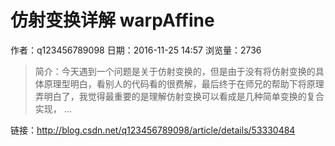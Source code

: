 # 仿射变换详解 warpAffine
作者：q123456789098
日期：2016-11-25 14:57
浏览量：2736
> 简介：今天遇到一个问题是关于仿射变换的，但是由于没有将仿射变换的具体原理型明白，看别人的代码看的很费解，最后终于在师兄的帮助下将原理弄明白了，我觉得最重要的是理解仿射变换可以看成是几种简单变换的复合实现，
...

 链接：http://blog.csdn.net/q123456789098/article/details/53330484
